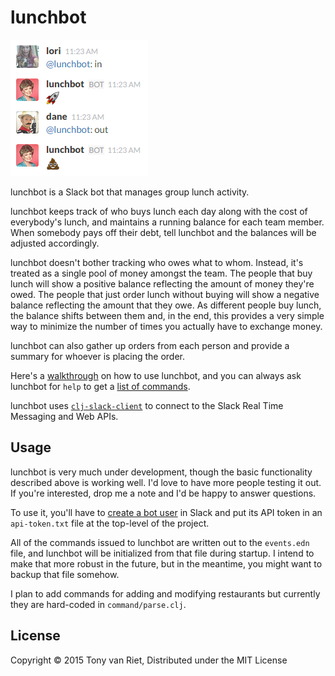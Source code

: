 # lunchbot

![](doc/inout.png "Do not taunt lunchbot")

lunchbot is a Slack bot that manages group lunch activity.

lunchbot keeps track of who buys lunch each day along with the cost of everybody's lunch, and maintains a running balance for each team member. When somebody pays off their debt, tell lunchbot and the balances will be adjusted accordingly.

lunchbot doesn't bother tracking who owes what to whom. Instead, it's treated as a single pool of money amongst the team. The people that buy lunch will show a positive balance reflecting the amount of money they're owed. The people that just order lunch without buying will show a negative balance reflecting the amount that they owe. As different people buy lunch, the balance shifts between them and, in the end, this provides a very simple way to minimize the number of times you actually have to exchange money.

lunchbot can also gather up orders from each person and provide a summary for whoever is placing the order.

Here's a [walkthrough](doc/walkthrough.md) on how to use lunchbot,  and you can always ask lunchbot for `help` to get a [list of commands](doc/commands.md).

lunchbot uses [`clj-slack-client`](https://github.com/tonyvanriet/clj-slack-client) to connect to the Slack Real Time Messaging and Web APIs.

## Usage

lunchbot is very much under development, though the basic functionality described above is working well. I'd love to have more people testing it out. If you're interested, drop me a note and I'd be happy to answer questions.

To use it, you'll have to [create a bot user](https://my.slack.com/services/new/bot) in Slack and put its API token in an `api-token.txt` file at the top-level of the project.

All of the commands issued to lunchbot are written out to the `events.edn` file, and lunchbot will be initialized from that file during startup. I intend to make that more robust in the future, but in the meantime, you might want to backup that file somehow.

I plan to add commands for adding and modifying restaurants but currently they are hard-coded in `command/parse.clj`.

## License

Copyright © 2015 Tony van Riet, Distributed under the MIT License
